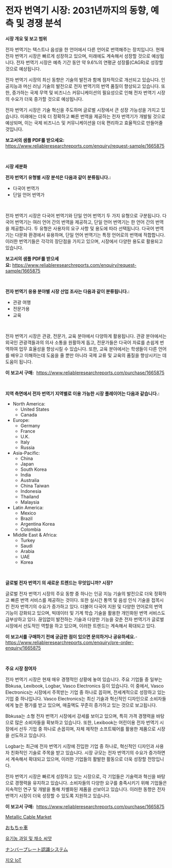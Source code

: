 <p><h1>전자 번역기 시장: 2031년까지의 동향, 예측 및 경쟁 분석</h1></p><p><strong>시장 개요 및 보고 범위</strong></p>
<p><p>전자 번역기는 텍스트나 음성을 한 언어에서 다른 언어로 번역해주는 장치입니다. 현재 전자 번역기 시장은 빠르게 성장하고 있으며, 미래에도 계속해서 성장할 것으로 예상됩니다. 전자 번역기 시장은 예측 기간 동안 약 9.6%의 연평균 성장률(CAGR)로 성장할 것으로 예상됩니다.</p><p>전자 번역기 시장의 최신 동향은 기술의 발전과 함께 점차적으로 개선되고 있습니다. 인공지능과 머신 러닝 기술의 발전으로 전자 번역기의 번역 품질이 향상되고 있습니다. 또한, 증가하는 국제 무역 및 비즈니스 커뮤니케이션의 필요성으로 인해 전자 번역기 시장의 수요가 더욱 증가할 것으로 예상됩니다.</p><p>전자 번역기 시장은 기술 혁신을 주도하며 글로벌 시장에서 큰 성장 가능성을 가지고 있습니다. 미래에는 더욱 더 정확하고 빠른 번역을 제공하는 전자 번역기가 개발될 것으로 예상되며, 이는 국제 비즈니스 및 커뮤니케이션을 더욱 편리하고 효율적으로 만들어줄 것입니다.</p></p>
<p><strong>보고서의 샘플 PDF를 받으세요:</strong> <a href="https://www.reliableresearchreports.com/enquiry/request-sample/1665875">https://www.reliableresearchreports.com/enquiry/request-sample/1665875</a></p>
<p>&nbsp;</p>
<p><strong>시장 세분화</strong></p>
<p><strong>전자 번역기 유형별 시장 분석은 다음과 같이 분류됩니다.:</strong></p>
<p><ul><li>다국어 번역가</li><li>단일 언어 번역가</li></ul></p>
<p>&nbsp;</p>
<p><p>전자 번역기 시장은 다국어 번역기와 단일 언어 번역기 두 가지 유형으로 구분됩니다. 다국어 번역기는 여러 언어 간의 번역을 제공하고, 단일 언어 번역기는 한 언어 간의 번역을 제공합니다. 두 유형은 사용자의 요구 사항 및 용도에 따라 선택됩니다. 다국어 번역기는 다문화 환경에서 유용하며, 단일 언어 번역기는 특정 언어로의 번역에 적합합니다. 이러한 번역기들은 각각의 장단점을 가지고 있으며, 시장에서 다양한 용도로 활용되고 있습니다.</p></p>
<p><strong>보고서의 샘플 PDF를 받으세요:</strong>&nbsp;<a href="https://www.reliableresearchreports.com/enquiry/request-sample/1665875">https://www.reliableresearchreports.com/enquiry/request-sample/1665875</a></p>
<p>&nbsp;</p>
<p><strong> 전자 번역기 응용 분야별 시장 산업 조사는 다음과 같이 분류됩니다.:</strong></p>
<p><ul><li>관광 여행</li><li>전문가용</li><li>교육</li></ul></p>
<p>&nbsp;</p>
<p><p>전자 번역기 시장은 관광, 전문가, 교육 분야에서 다양하게 활용됩니다. 관광 분야에서는 외국인 관광객들과의 의사 소통을 원활하게 돕고, 전문가들은 다국어 자료를 손쉽게 번역하여 업무 효율성을 향상시킬 수 있습니다. 또한, 교육 분야에서는 학생들이 다른 언어를 배우고 이해하는데 도움을 줄 뿐만 아니라 국제 교류 및 교육의 품질을 향상시키는 데 도움이 됩니다.</p></p>
<p><strong>이 보고서 구매:</strong>&nbsp; <a href="https://www.reliableresearchreports.com/purchase/1665875">https://www.reliableresearchreports.com/purchase/1665875</a></p>
<p>&nbsp;</p>
<p><strong>지역 측면에서 전자 번역기 지역별로 이용 가능한 시장 플레이어는 다음과 같습니다.:</strong></p>
<p><ul>
    <li>
        North America:
        <ul>
            <li>United States</li>
            <li>Canada</li>
        </ul>
    </li>
    <li>
        Europe:
        <ul>
            <li>Germany</li>
            <li>France</li>
            <li>U.K.</li>
            <li>Italy</li>
            <li>Russia</li>
        </ul>
    </li>
    <li>
        Asia-Pacific:
        <ul>
            <li>China</li>
            <li>Japan</li>
            <li>South Korea</li>
            <li>India</li>
            <li>Australia</li>
            <li>China Taiwan</li>
            <li>Indonesia</li>
            <li>Thailand</li>
            <li>Malaysia</li>
        </ul>
    </li>
    <li>
        Latin America:
        <ul>
            <li>Mexico</li>
            <li>Brazil</li>
            <li>Argentina Korea</li>
            <li>Colombia</li>
        </ul>
    </li>
    <li>
        Middle East & Africa:
        <ul>
            <li>Turkey</li>
            <li>Saudi</li>
            <li>Arabia</li>
            <li>UAE</li>
            <li>Korea</li>
        </ul>
    </li>
    </ul></p>
<p>&nbsp;</p>
<p><strong>글로벌 전자 번역기 의 새로운 트렌드는 무엇입니까? 시장?</strong></p>
<p><p>글로벌 전자 번역기 시장의 주요 동향 중 하나는 인공 지능 기술의 발전으로 더욱 정확하고 빠른 번역 서비스를 제공하는 것이다. 또한 실시간 통역 및 음성 인식 기술을 접목시킨 전자 번역기의 수요가 증가하고 있다. 더불어 다국어 지원 및 다양한 언어로의 번역 기능이 강화되고 있으며, 빅데이터 및 기계 학습 기술을 활용한 개인화된 번역 서비스도 급부상하고 있다. 끊임없이 발전하는 기술과 다양한 기능을 갖춘 전자 번역기가 글로벌 시장에서 선도적인 역할을 하고 있으며, 이러한 트렌드는 계속해서 확대되고 있다.</p></p>
<p><strong>이 보고서를 구매하기 전에 궁금한 점이 있으면 문의하거나 공유하세요.</strong>- <a href="https://www.reliableresearchreports.com/enquiry/pre-order-enquiry/1665875">https://www.reliableresearchreports.com/enquiry/pre-order-enquiry/1665875</a></p>
<p>&nbsp;</p>
<p><strong>주요 시장 참여자</strong></p>
<p><p>전자 번역기 시장은 현재 매우 경쟁적인 상황에 놓여 있습니다. 주요 기업들 중 일부는 Bbkusa, Lexibook, Logbar, Vasco Electronics 등이 있습니다. 이 중에서, Vasco Electronics는 시장에서 주목받는 기업 중 하나로 꼽히며, 전세계적으로 성장하고 있는 기업 중 하나입니다. Vasco Electronics는 최신 기술과 혁신적인 디자인으로 소비자들에게 높은 평가를 받고 있으며, 매출액도 꾸준히 증가하고 있는 것으로 보고됩니다.</p><p>Bbkusa는 소형 전자 번역기 시장에서 강세를 보이고 있으며, 특히 가격 경쟁력을 바탕으로 많은 소비자들을 확보하고 있습니다. 또한, Lexibook는 어린이용 전자 번역기 시장에서 선두 기업 중 하나로 손꼽히며, 자체 제작한 소프트웨어를 활용한 제품으로 시장을 선도하고 있습니다.</p><p>Logbar는 최근에 전자 번역기 시장에 진입한 기업 중 하나로, 혁신적인 디자인과 사용자 친화적인 기술로 주목을 받고 있습니다. 시장 규모는 전자 번역기의 수요가 증가하면서 계속해서 확대되고 있으며, 이러한 기업들의 활발한 활동으로 더욱 성장할 전망입니다.</p><p>전자 번역기 시장은 빠르게 성장하고 있는 시장으로, 각 기업들은 기술력과 혁신을 바탕으로 경쟁력을 유지하고 있습니다. 소비자들의 다양한 요구를 충족시키기 위해 기업들은 지속적인 연구 및 개발을 통해 차별화된 제품을 선보이고 있습니다. 이러한 동향은 전자 번역기 시장이 더욱 성장할 수 있도록 지원하고 있습니다.</p></p>
<p><strong>이 보고서 구매:</strong>&nbsp;&nbsp;<a href="https://www.reliableresearchreports.com/purchase/1665875">https://www.reliableresearchreports.com/purchase/1665875</a></p>
<p><p><a href="https://github.com/provorikovar/Market-Research-Report-List-3/blob/main/metallic-cable-market.md">Metallic Cable Market</a></p><p><a href="https://medium.com/@elishelacruz56456/%E3%81%8A%E3%82%82%E3%81%A1%E3%82%83%E3%81%AE%E4%B9%97%E3%82%8A%E7%89%A9%E5%B8%82%E5%A0%B4-%E5%B8%82%E5%A0%B4%E3%82%B7%E3%82%A7%E3%82%A2-%E5%B8%82%E5%A0%B4%E3%83%88%E3%83%AC%E3%83%B3%E3%83%89-%E5%B0%86%E6%9D%A5%E3%81%AE%E6%88%90%E9%95%B7%E3%81%AE%E6%8E%A2%E7%B4%A2-767dc892e6c6">おもちゃ車</a></p><p><a href="https://medium.com/@christianlarkinus/%EC%9C%A0%EA%B8%B0%EB%86%8D-%EA%B3%BC%EC%9D%BC%EA%B3%BC-%EC%B1%84%EC%86%8C-%EC%94%A8%EC%95%97-%EC%8B%9C%EC%9E%A5%EC%9D%80-%EC%8B%9C%EC%9E%A5-%EC%A0%90%EC%9C%A0%EC%9C%A8-%EC%8B%9C%EC%9E%A5-%EB%8F%99%ED%96%A5-%EB%B0%8F-%EC%8B%9C%EC%9E%A5-%EC%84%B1%EC%9E%A5%EC%97%90-%EA%B4%80%ED%95%9C-%EC%A0%95%EB%B3%B4%EB%A5%BC-%EC%A0%9C%EA%B3%B5%ED%95%A9%EB%8B%88%EB%8B%A4-e4b6a5e3cc64">유기농 과일 및 채소 씨앗</a></p><p><a href="https://github.com/ReganWisoky2023/Market-Research-Report-List-1/blob/main/202230816159.md">ナンバープレート認識システム</a></p><p><a href="https://github.com/vsr06p4p49/Market-Research-Report-List-1/blob/main/448714414982.md">지오 IoT</a></p></p>

